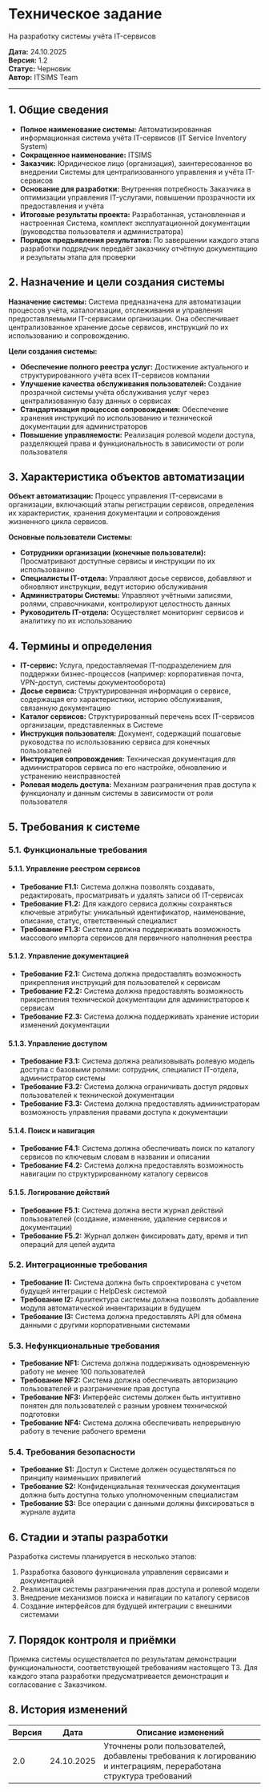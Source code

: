 # Техническое задание

На разработку системы учёта IT-сервисов

**Дата:** 24.10.2025  
**Версия:** 1.2  
**Статус:** Черновик  
**Автор:** ITSIMS Team

---

## 1. Общие сведения

- **Полное наименование системы:** Автоматизированная информационная система учёта IT-сервисов (IT Service Inventory System)
- **Сокращенное наименование:** ITSIMS
- **Заказчик:** Юридическое лицо (организация), заинтересованное во внедрении Системы для централизованного управления и учёта IT-сервисов
- **Основание для разработки:** Внутренняя потребность Заказчика в оптимизации управления IT-услугами, повышении прозрачности их предоставления и учёта
- **Итоговые результаты проекта:** Разработанная, установленная и настроенная Система, комплект эксплуатационной документации (руководства пользователя и администратора)
- **Порядок предъявления результатов:** По завершении каждого этапа разработки подрядчик передаёт заказчику отчётную документацию и результаты этапа для проверки

## 2. Назначение и цели создания системы

**Назначение системы:** Система предназначена для автоматизации процессов учёта, каталогизации, отслеживания и управления предоставляемыми IT-сервисами организации. Она обеспечивает централизованное хранение досье сервисов, инструкций по их использованию и сопровождению.

**Цели создания системы:**
- **Обеспечение полного реестра услуг:** Достижение актуального и структурированного учёта всех IT-сервисов компании
- **Улучшение качества обслуживания пользователей:** Создание прозрачной системы учёта обслуживания услуг через централизованную базу данных о сервисах
- **Стандартизация процессов сопровождения:** Обеспечение хранения инструкций по использованию и технической документации для администраторов
- **Повышение управляемости:** Реализация ролевой модели доступа, разделяющей права и функциональность в зависимости от роли пользователя

## 3. Характеристика объектов автоматизации

**Объект автоматизации:** Процесс управления IT-сервисами в организации, включающий этапы регистрации сервисов, определения их характеристик, хранения документации и сопровождения жизненного цикла сервисов.

**Основные пользователи Системы:**
- **Сотрудники организации (конечные пользователи):** Просматривают доступные сервисы и инструкции по их использованию
- **Специалисты IT-отдела:** Управляют досье сервисов, добавляют и обновляют инструкции, ведут историю обслуживания
- **Администраторы Системы:** Управляют учётными записями, ролями, справочниками, контролируют целостность данных
- **Руководитель IT-отдела:** Осуществляет мониторинг сервисов и аналитику по их использованию

## 4. Термины и определения

- **IT-сервис:** Услуга, предоставляемая IT-подразделением для поддержки бизнес-процессов (например: корпоративная почта, VPN-доступ, системы документооборота)
- **Досье сервиса:** Структурированная информация о сервисе, содержащая его характеристики, историю обслуживания, связанную документацию
- **Каталог сервисов:** Структурированный перечень всех IT-сервисов организации, представленных в Системе
- **Инструкция пользователя:** Документ, содержащий пошаговые руководства по использованию сервиса для конечных пользователей
- **Инструкция сопровождения:** Техническая документация для администраторов сервиса по его настройке, обновлению и устранению неисправностей
- **Ролевая модель доступа:** Механизм разграничения прав доступа к функционалу и данным системы в зависимости от роли пользователя

## 5. Требования к системе

### 5.1. Функциональные требования

#### 5.1.1. Управление реестром сервисов
- **Требование F1.1:** Система должна позволять создавать, редактировать, просматривать и удалять записи об IT-сервисах
- **Требование F1.2:** Для каждого сервиса должны сохраняться ключевые атрибуты: уникальный идентификатор, наименование, описание, статус, ответственный специалист
- **Требование F1.3:** Система должна поддерживать возможность массового импорта сервисов для первичного наполнения реестра

#### 5.1.2. Управление документацией
- **Требование F2.1:** Система должна предоставлять возможность прикрепления инструкций для пользователей к сервисам
- **Требование F2.2:** Система должна предоставлять возможность прикрепления технической документации для администраторов к сервисам
- **Требование F2.3:** Система должна поддерживать хранение истории изменений документации

#### 5.1.3. Управление доступом
- **Требование F3.1:** Система должна реализовывать ролевую модель доступа с базовыми ролями: сотрудник, специалист IT-отдела, администратор системы
- **Требование F3.2:** Система должна ограничивать доступ рядовых пользователей к технической документации
- **Требование F3.3:** Система должна предоставлять администраторам возможность управления правами доступа к документации

#### 5.1.4. Поиск и навигация
- **Требование F4.1:** Система должна обеспечивать поиск по каталогу сервисов по ключевым словам в названии и описании
- **Требование F4.2:** Система должна предоставлять возможность навигации по структурированному каталогу сервисов

#### 5.1.5. Логирование действий
- **Требование F5.1:** Система должна вести журнал действий пользователей (создание, изменение, удаление сервисов и документации)
- **Требование F5.2:** Журнал должен фиксировать дату, время и тип операций для целей аудита

### 5.2. Интеграционные требования
- **Требование I1:** Система должна быть спроектирована с учетом будущей интеграции с HelpDesk системой
- **Требование I2:** Архитектура системы должна позволять добавление модуля автоматической инвентаризации в будущем
- **Требование I3:** Система должна предоставлять API для обмена данными с другими корпоративными системами

### 5.3. Нефункциональные требования
- **Требование NF1:** Система должна поддерживать одновременную работу не менее 100 пользователей
- **Требование NF2:** Система должна обеспечивать авторизацию пользователей и разграничение прав доступа
- **Требование NF3:** Интерфейс системы должен быть интуитивно понятен для пользователей с разным уровнем технической подготовки
- **Требование NF4:** Система должна обеспечивать непрерывную работу в течение рабочего времени

### 5.4. Требования безопасности
- **Требование S1:** Доступ к Системе должен осуществляться по принципу наименьших привилегий
- **Требование S2:** Конфиденциальная техническая документация должна быть доступна только уполномоченным специалистам
- **Требование S3:** Все операции с данными должны фиксироваться в журнале аудита

## 6. Стадии и этапы разработки

Разработка системы планируется в несколько этапов:
1. Разработка базового функционала управления сервисами и документацией
2. Реализация системы разграничения прав доступа и ролевой модели
3. Внедрение механизмов поиска и навигации по каталогу сервисов
4. Создание интерфейсов для будущей интеграции с внешними системами

## 7. Порядок контроля и приёмки

Приемка системы осуществляется по результатам демонстрации функциональности, соответствующей требованиям настоящего ТЗ. Для каждого этапа разработки предусматривается демонстрация и согласование с Заказчиком.

## 8. История изменений

| Версия | Дата | Описание изменений |
|--------|------|-------------------|
| 2.0 | 24.10.2025 | Уточнены роли пользователей, добавлены требования к логированию и интеграциям, переработана структура требований |
